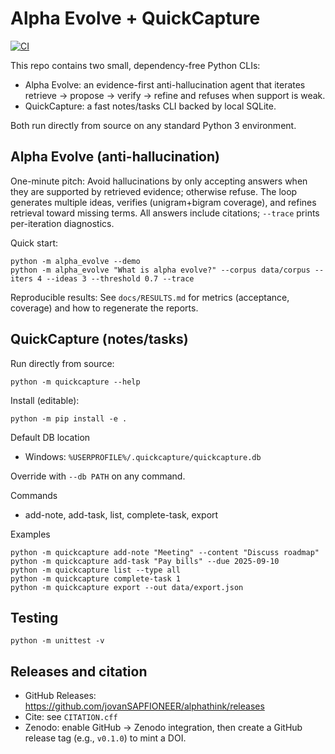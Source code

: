 # Alpha Evolve + QuickCapture

[![CI](https://github.com/jovanSAPFIONEER/alphathink/actions/workflows/ci.yml/badge.svg)](https://github.com/jovanSAPFIONEER/alphathink/actions/workflows/ci.yml)

This repo contains two small, dependency-free Python CLIs:

- Alpha Evolve: an evidence-first anti-hallucination agent that iterates retrieve → propose → verify → refine and refuses when support is weak.
- QuickCapture: a fast notes/tasks CLI backed by local SQLite.

Both run directly from source on any standard Python 3 environment.

## Alpha Evolve (anti-hallucination)

One-minute pitch: Avoid hallucinations by only accepting answers when they are supported by retrieved evidence; otherwise refuse. The loop generates multiple ideas, verifies (unigram+bigram coverage), and refines retrieval toward missing terms. All answers include citations; `--trace` prints per-iteration diagnostics.

Quick start:

```
python -m alpha_evolve --demo
python -m alpha_evolve "What is alpha evolve?" --corpus data/corpus --iters 4 --ideas 3 --threshold 0.7 --trace
```

Reproducible results: See `docs/RESULTS.md` for metrics (acceptance, coverage) and how to regenerate the reports.

## QuickCapture (notes/tasks)

Run directly from source:

```
python -m quickcapture --help
```

Install (editable):

```
python -m pip install -e .
```

Default DB location

- Windows: `%USERPROFILE%/.quickcapture/quickcapture.db`

Override with `--db PATH` on any command.

Commands

- add-note, add-task, list, complete-task, export

Examples

```
python -m quickcapture add-note "Meeting" --content "Discuss roadmap"
python -m quickcapture add-task "Pay bills" --due 2025-09-10
python -m quickcapture list --type all
python -m quickcapture complete-task 1
python -m quickcapture export --out data/export.json
```

## Testing

```
python -m unittest -v
```

## Releases and citation

- GitHub Releases: https://github.com/jovanSAPFIONEER/alphathink/releases
- Cite: see `CITATION.cff`
- Zenodo: enable GitHub -> Zenodo integration, then create a GitHub release tag (e.g., `v0.1.0`) to mint a DOI.

